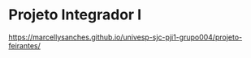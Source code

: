 # Projeto Integrador I

https://marcellysanches.github.io/univesp-sjc-pji1-grupo004/projeto-feirantes/

